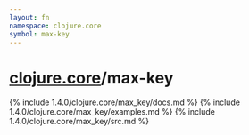 ```yaml
---
layout: fn
namespace: clojure.core
symbol: max-key
---
```


# [clojure.core](../)/max-key

{% include 1.4.0/clojure.core/max_key/docs.md %}
{% include 1.4.0/clojure.core/max_key/examples.md %}
{% include 1.4.0/clojure.core/max_key/src.md %}

